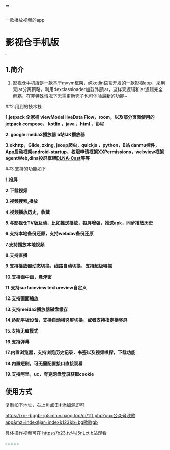 # -
一款播放视频的app
# 影视仓手机版

<img src="https://fs-im-kefu.7moor-fs1.com/ly/4d2c3f00-7d4c-11e5-af15-41bf63ae4ea0/1752282307556/app_icon_mobile_blue.png" style="zoom:20%;" />



## 1.简介

1. 影视仓手机版是一款基于mvvm框架，纯kotlin语言开发的一款影视app，采用壳jar分离策略，利用dexclassloader加载外部jar，这样壳逻辑和jar逻辑完全解耦，在非特殊情况下无需更新壳子也可体验最新的功能~



##2.用到的技术栈

**1.jetpack 全家桶 viewModel  liveData Flow，room，以及部分页面使用的jetpack compose， kotlin ，java ，html ，协程**

**2. google media3播放器 b站IJK播放器**

**3.okhttp，Glide, zxing, jsoup爬虫，quickjs ，python，B站 danmu控件，App启动框架android-startup，权限申请框架XXPermissions，webview框架 agentWeb,dlna投屏框架[DLNA-Cast](https://github.com/devin1014/DLNA-Cast)等等**

##3.支持的功能如下

**1.投屏**

**2.下载视频**

**3.视频搜索,播放**

**4.视频播放历史，收藏**

**5.与影视仓TV版互动，比如推送播放，投屏增强，推送apk，同步播放历史**

**6.支持本地备份还原，支持webdav备份还原**

**7.支持播放本地视频**

**8.支持直播**

**9.支持播放器动态切换，线路自动切换，支持超级嗅探**

**10.支持画中画，悬浮窗**

**11.支持surfaceview textureview自定义**

**12.支持画面缩放**

**13.支持meida3播放器磁盘缓存**

**14.适配平板设备，支持自动横竖屏切换，或者支持指定横竖屏**

**15.支持无痕模式**

**16.支持弹幕**

**17.内置浏览器，支持浏览历史记录，书签以及视频嗅探，下载功能**

**18.内置短剧，可无需配置接口直接观看**

**19.支持阿里，uc，夸克网盘登录获取cookie**



## 使用方式

复制如下地址，右上角点击➕添加源即可

https://xn--bggb-rp5imh.v.nxog.top/m/111.php?ou=公众号欧歌app&mz=index&jar=index&123&b=bg欧歌gb

具体操作视频可在 https://b23.tv/4J5nLct b站观看

<img src="https://fs-im-kefu.7moor-fs1.com/ly/4d2c3f00-7d4c-11e5-af15-41bf63ae4ea0/1752289832403/Screenshot_2025-02-05-16-52-31-748_com.hlyt.gamehlythz.yscsp.jpg" style="zoom:33%;" />

<img src="https://fs-im-kefu.7moor-fs1.com/ly/4d2c3f00-7d4c-11e5-af15-41bf63ae4ea0/1752289832579/Screenshot_2025-07-12-11-09-26-014_com.hlyt.gamehlythz.yscsp.jpg" style="zoom:33%;" />

<img src="https://fs-im-kefu.7moor-fs1.com/ly/4d2c3f00-7d4c-11e5-af15-41bf63ae4ea0/1752289832815/Screenshot_2025-07-12-11-07-36-446_com.hlyt.gamehlythz.yscsp.jpg" style="zoom:33%;" />



<img src="https://fs-im-kefu.7moor-fs1.com/ly/4d2c3f00-7d4c-11e5-af15-41bf63ae4ea0/1752289832995/Screenshot_2025-07-12-11-07-05-332_com.hlyt.gamehlythz.yscsp.jpg" style="zoom:33%;" />



<img src="https://www.freeimg.cn/uploads/146/6deda251de4b96970aee61de09d60ecf.jpg" style="zoom:33%;" />









